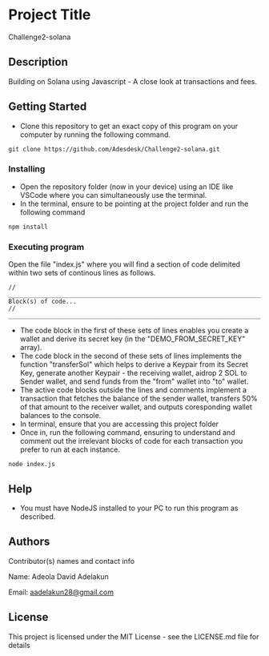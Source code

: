 # Project Title

Challenge2-solana

## Description

Building on Solana using Javascript - A close look at transactions and fees.

## Getting Started

* Clone this repository to get an exact copy of this program on your computer by running the following command.

```
git clone https://github.com/Adesdesk/Challenge2-solana.git
```
### Installing

* Open the repository folder (now in your device) using an IDE like VSCode where you can simultaneously use the terminal.
* In the terminal, ensure to be pointing at the project folder and run the following command
```
npm install
```

### Executing program

Open the file "index.js" where you will find a section of code delimited within two sets of continous lines as follows.
```
// _________________________________________________________________________________________________________
Block(s) of code...
// _________________________________________________________________________________________________________
```

* The code block in the first of these sets of lines enables you create a wallet and derive its secret key (in the "DEMO_FROM_SECRET_KEY" array).
* The code block in the second of these sets of lines implements the function "transferSol" which helps to derive a Keypair from its Secret Key, generate another Keypair - the receiving wallet, aidrop 2 SOL to Sender wallet, and send funds from the "from" wallet into "to" wallet.
* The active code blocks outside the lines and comments implement a transaction that fetches the balance of the sender wallet, transfers 50% of that amount to the receiver wallet, and outputs coresponding wallet balances to the console.
* In terminal, ensure that you are accessing this project folder 
* Once in, run the following command, ensuring to understand and comment out the irrelevant blocks of code for each transaction you prefer to run at each instance. 

```
node index.js
```

## Help

* You must have NodeJS installed to your PC to run this program as described.

## Authors

Contributor(s) names and contact info

Name: Adeola David Adelakun  

Email: aadelakun28@gmail.com

## License

This project is licensed under the MIT License - see the LICENSE.md file for details